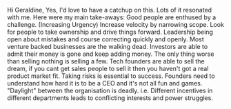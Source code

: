 Hi Geraldine,
Yes, I'd love to have a catchup on this. Lots of it resonated with me.
Here were my main take-aways:
Good people are enthused by a challenge. (Increasing Urgency)
Increase velocity by narrowing scope.
Look for people to take ownership and drive things forward.
Leadership being open about mistakes and course correcting quickly and openly.
Most venture backed businesses are the walking dead. Investors are able to admit their money is gone and keep adding money.
The only thing worse than selling nothing is selling a few. 
Tech founders are able to sell the dream, if you cant get sales people to sell it then you haven't got a real product market fit.
Taking risks is essential to success. 
Founders need to understand how hard it is to be a CEO and it's not all fun and games.
"Daylight" between the organisation is deadly. i.e. Different incentives in different departments leads to conflicting interests and power struggles.